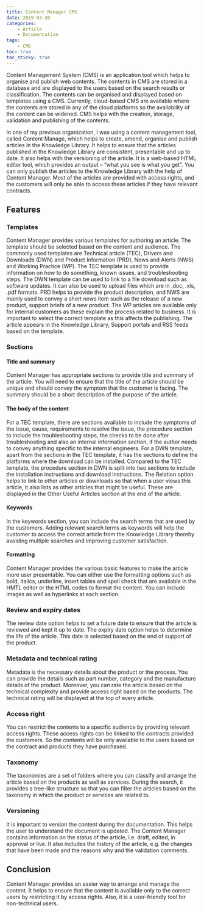 ```yaml
---
title: Content Manager CMS
date: 2019-03-30
categories: 
    - Article
    - Documentation
tags:
    - CMS
toc: true
toc_sticky: true
---
```


Content Management System (CMS) is an application tool which helps to organise and publish web contents. The contents in CMS are stored in a database and are displayed to the users based on the search results or classification. The contents can be organised and displayed based on templates using a CMS. Currently, cloud-based CMS are available where the contents are stored in any of the cloud platforms so the availability of the content can be widened. CMS helps with the creation, storage, validation and publishing of the contents.

In one of my previous organization, I was using a content management tool, called Content Manage, which helps to create, amend, organise and publish articles in the Knowledge Library. It helps to ensure that the articles published in the Knowledge Library are consistent, presentable and up to date. It also helps with the versioning of the article. It is a web-based HTML editor tool, which provides an output – “what you see is what you get”. You can only publish the articles to the Knowledge Library with the help of Content Manager. Most of the articles are provided with access rights, and the customers will only be able to access these articles if they have relevant contracts.
## Features
### Templates
Content Manager provides various templates for authoring an article. The template should be selected based on the content and audience. The commonly used templates are Technical article (TEC), Drivers and Downloads (DWN) and Product Information (PRD), News and Alerts (NWS) and Working Practice (WP).
The TEC template is used to provide information on how to do something, known issues, and troubleshooting steps. The DWN template can be used to link to a file download such as software updates. It can also be used to upload files which are in .doc, .xls, .pdf formats. PRD helps to provide the product description, and NWS are mainly used to convey a short news item such as the release of a new product, support briefs of a new product. The WP articles are available only for internal customers as these explain the process related to business. It is important to select the correct template as this affects the publishing. The article appears in the Knowledge Library, Support portals and RSS feeds based on the template.
### Sections
#### Title and summary
Content Manager has appropriate sections to provide title and summary of the article. You will need to ensure that the title of the article should be unique and should convey the symptom that the customer is facing. The summary should be a short description of the purpose of the article.
#### The body of the content
For a TEC template, there are sections available to include the symptoms of the issue, cause, requirements to resolve the issue, the procedure section to include the troubleshooting steps, the checks to be done after troubleshooting and also an internal information section, if the author needs to convey anything specific to the internal engineers. For a DWN template, apart from the sections in the TEC template, it has the sections to define the platforms where the download can be installed. Compared to the TEC template, the procedure section in DWN is split into two sections to include the installation instructions and download instructions.
The Relation option helps to link to other articles or downloads so that when a user views this article, it also lists as other articles that might be useful. These are displayed in the Other Useful Articles section at the end of the article.
#### Keywords
In the keywords section, you can include the search terms that are used by the customers. Adding relevant search terms as keywords will help the customer to access the correct article from the Knowledge Library thereby avoiding multiple searches and improving customer satisfaction.
#### Formatting
Content Manager provides the various basic features to make the article more user presentable. You can either use the formatting options such as bold, italics, underline, insert tables and spell check that are available in the HMTL editor or the HTML codes to format the content. You can include images as well as hyperlinks at each section.
### Review and expiry dates
The review date option helps to set a future date to ensure that the article is reviewed and kept it up to date. The expiry date option helps to determine the life of the article. This date is selected based on the end of support of the product.
### Metadata and technical rating
Metadata is the necessary details about the product or the process. You can provide the details such as part number, category and the manufacture details of the product. Moreover, you can rate the article based on the technical complexity and provide access right based on the products. The technical rating will be displayed at the top of every article.
### Access right
You can restrict the contents to a specific audience by providing relevant access rights. These access rights can be linked to the contracts provided the customers. So the contents will be only available to the users based on the contract and products they have purchased.
### Taxonomy
The taxonomies are a set of folders where you can classify and arrange the article based on the products as well as services. During the search, it provides a tree-like structure so that you can filter the articles based on the taxonomy in which the product or services are related to.
### Versioning
It is important to version the content during the documentation. This helps the user to understand the document is updated. The Content Manager contains information on the status of the article, i.e. draft, edited, in approval or live. It also includes the history of the article, e.g. the changes that have been made and the reasons why and the validation comments.
## Conclusion
Content Manager provides an easier way to arrange and manage the content. It helps to ensure that the content is available only to the correct users by restricting it by access rights. Also, it is a user-friendly tool for non-technical users.